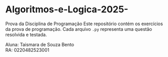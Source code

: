 # Algoritmos-e-Logica-2025-

Prova da Disciplina de Programação
Este repositório contém os exercícios da prova de programação.
Cada arquivo `.py` representa uma questão resolvida e testada.

Aluna: Taismara de Souza Bento  
RA: 0220482523001

